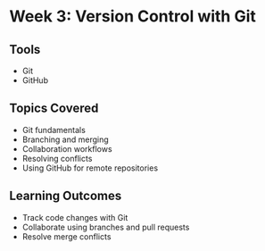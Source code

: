 # Week 3: Version Control with Git

## Tools
- Git
- GitHub

## Topics Covered
- Git fundamentals
- Branching and merging
- Collaboration workflows
- Resolving conflicts
- Using GitHub for remote repositories

## Learning Outcomes
- Track code changes with Git
- Collaborate using branches and pull requests
- Resolve merge conflicts
